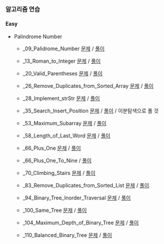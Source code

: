 
### 알고리즘 연습

#### Easy 

- Palindrome Number

    - _09_Palidrome_Number [문제](./resource/_09_Palidrome_Number.md) / [풀이](./src/_09_Palidrome_Number.ts)

    - _13_Roman_to_Integer [문제](./resource/_13_Roman_to_Integer.md) / [풀이](./src/_13_Roman_to_Integer.ts)

    - _20_Valid_Parentheses [문제](./resource/_20_Valid_Parentheses.md) / [풀이](./src/_20_Valid_Parentheses.ts)

    - _26_Remove_Duplicates_from_Sorted_Array [문제](./resource/_26_Remove_Duplicates_from_Sorted_Array.md) / [풀이](./src/_26_Remove_Duplicates_from_Sorted_Array.ts)

    - _28_Implement_strStr [문제](./resource/_28_Implement_strStr.md) / [풀이](./src/_28_Implement_strStr.ts)

    - _35_Search_Insert_Position [문제](./resource/_35_Search_Insert_Position.md) / [풀이](./src/_35_Search_Insert_Position.ts) / 이분탐색으로 풀 것

    - _53_Maximum_Subarray [문제](./resource/_53_Maximum_Subarray.md) / [풀이](./src/_53_Maximum_Subarray.ts)

    - _58_Length_of_Last_Word [문제](./resource/_58_Length_of_Last_Word.md) / [풀이](./src/_58_Length_of_Last_Word.ts)


    - _66_Plus_One [문제](./resource/_66_Plus_One.md) / [풀이](./src/_66_Plus_One.ts)

    - _66_Plus_One_To_Nine / [풀이](./src/_66_Plus_One_To_Nine.ts)

    - _70_Climbing_Stairs [문제](./resource/_70_Climbing_Stairs.md) / [풀이](./src/_70_Climbing_Stairs.ts)

    - _83_Remove_Duplicates_from_Sorted_List [문제](./resource/_83_Remove_Duplicates_from_Sorted_List.md) / [풀이](./src/_83_Remove_Duplicates_from_Sorted_List.ts)

    - _94_Binary_Tree_Inorder_Traversal [문제](./resource/_94_Binary_Tree_Inorder_Traversal.md) / [풀이](./src/_94_Binary_Tree_Inorder_Traversal.ts)

    - _100_Same_Tree [문제](./resource/_100_Same_Tree.md) / [풀이](./src/_100_Same_Tree.ts)

    - _104_Maximum_Depth_of_Binary_Tree [문제](./resource/_104_Maximum_Depth_of_Binary_Tree.md) / [풀이](./src/_104_Maximum_Depth_of_Binary_Tree.ts)

    - _110_Balanced_Binary_Tree [문제](./resource/_110_Balanced_Binary_Tree.md) / [풀이](./src/_110_Balanced_Binary_Tree.ts)